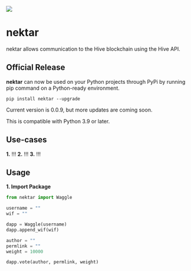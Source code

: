 ![](/resources/banner.png)

# nektar
nektar allows communication to the Hive blockchain using the Hive API.

## Official Release
**nektar** can now be used on your Python projects through PyPi by running pip command on a Python-ready environment.

`pip install nektar --upgrade`

Current version is 0.0.9, but more updates are coming soon.

This is compatible with Python 3.9 or later.

## Use-cases
**1.** !!! 
**2.** !!! 
**3.** !!!

## Usage
**1. Import Package**
```python
from nektar import Waggle

username = ""
wif = ""

dapp = Waggle(username)
dapp.append_wif(wif)

author = ""
permlink = ""
weight = 10000

dapp.vote(author, permlink, weight)
```